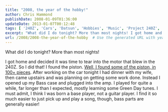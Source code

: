 ```yaml
---
title: "2008, the year of the hobby!"
author: Chris Hammond
publishDate: 2008-01-09T01:36:00
updateDate: 2013-01-07T00:12:48
tags: [ '240Z', 'Cars', 'Datsun', 'Hobbies', 'Music', 'Project 240Z', 'Project240z', 'Project240Zcom' ]
excerpt: "What did I do tonight? More than most nights! I got home and decided it was time to tear into the motor that blew in the 240Z. So I did that! I found the piston. Well, I found some of the piston, in 100+ pieces. After working on the car tonight I had dinner with my wife, then came upstairs and was planning on getting some work done. Instead I opened up my Bass case and plugged into the amp. I played for quite a while, far longer than I expected, mostly learning some Green Day tunes. I must admit, I think I was born a base player, not a guitar player.&nbsp;I find it so much easier to just pick up and play a song, though, bass parts are generally..."
url: /2008/2008-the-year-of-the-hobby  # Use the generated URL with year
---
```

<P>What did I do tonight? More than most nights!</P> <P>I got home and decided it was time to tear into the motor that blew in the 240Z. So I did that! I found the piston. <A class="" href="https://www.project240z.com/Blog/tabid/53/EntryID/104/Default.aspx" mce_href="https://www.project240z.com/Blog/tabid/53/EntryID/104/Default.aspx">Well, I found some of the piston, in 100+ pieces</A>. After working on the car tonight I had dinner with my wife, then came upstairs and was planning on getting some work done. Instead I opened up my Bass case and plugged into the amp. I played for quite a while, far longer than I expected, mostly learning some Green Day tunes. I must admit, I think I was born a base player, not a guitar player.&nbsp;I find it so much easier to just pick up and play a song, though, bass parts are generally easier!</P>

